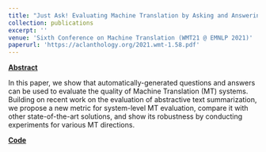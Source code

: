 ```yaml
---
title: "Just Ask! Evaluating Machine Translation by Asking and Answering Questions"
collection: publications
excerpt: ''
venue: 'Sixth Conference on Machine Translation (WMT21 @ EMNLP 2021)'
paperurl: 'https://aclanthology.org/2021.wmt-1.58.pdf'
---
```


[**Abstract**](https://aclanthology.org/2021.wmt-1.58.pdf)

In this paper, we show that automatically-generated questions and answers can be used to evaluate the quality of Machine Translation (MT) systems. Building on recent work on the evaluation of abstractive text summarization, we propose a new metric for system-level MT evaluation, compare it with other state-of-the-art solutions, and show its robustness by conducting experiments for various MT directions.

[**Code**](https://github.com/ufal/MTEQA)

